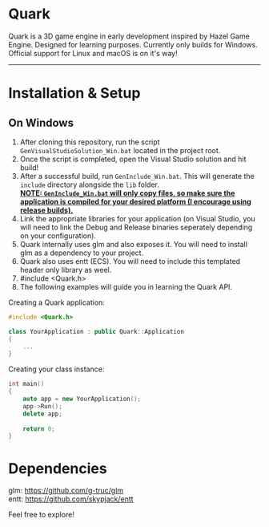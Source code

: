 # Quark

Quark is a 3D game engine in early development inspired by Hazel Game Engine.
Designed for learning purposes.
Currently only builds for Windows.
Official support for Linux and macOS is on it's way!

***

# Installation & Setup

## On Windows

1. After cloning this repository, run the script `GenVisualStudioSolution_Win.bat` located in the project root.
2. Once the script is completed, open the Visual Studio solution and hit build!
3. After a successful build, run `GenInclude_Win.bat`. This will generate the `include` directory alongside the `lib` folder.<br />
<ins>**NOTE: `GenInclude_Win.bat` will only copy files, so make sure the application is compiled for your desired platform (I encourage using release builds).**</ins>
4. Link the appropriate libraries for your application (on Visual Studio, you will need to link the Debug and Release binaries seperately depending on your configuration).
5. Quark internally uses glm and also exposes it. You will need to install glm as a dependency to your project.
6. Quark also uses entt (ECS). You will need to include this templated header only library as weel.
7. #include <Quark.h>
8. The following examples will guide you in learning the Quark API.

Creating a Quark application:
```c++
#include <Quark.h>

class YourApplication : public Quark::Application
{
	...
}
```
	
Creating your class instance:
```c++
int main()
{
	auto app = new YourApplication();
	app->Run();
	delete app;
	
	return 0;
}
```

# Dependencies
glm: https://github.com/g-truc/glm<br />
entt: https://github.com/skypjack/entt

Feel free to explore!
